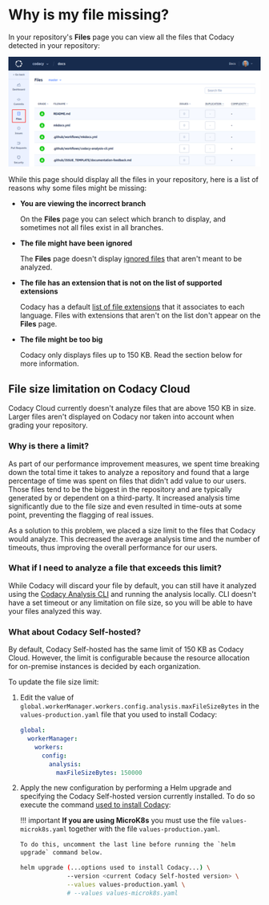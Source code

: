 # Why is my file missing?

In your repository's **Files** page you can view all the files that Codacy detected in your repository:

![Repository files](images/repository-files.png)

While this page should display all the files in your repository, here is a list of reasons why some files might be missing:

-   **You are viewing the incorrect branch**

    On the **Files** page you can select which branch to display, and sometimes not all files exist in all branches.

-   **The file might have been ignored**

    The **Files** page doesn't display [ignored files](../../repositories-configure/ignore-files-from-codacy-analysis.md) that aren't meant to be analyzed.

-   **The file has an extension that is not on the list of supported extensions**

    Codacy has a default [list of file extensions](../../repositories-configure/file-extensions.md) that it associates to each language. Files with extensions that aren't on the list don't appear on the **Files** page.

-   **The file might be too big**

    Codacy only displays files up to 150 KB. Read the section below for more information.

## File size limitation on Codacy Cloud

Codacy Cloud currently doesn't analyze files that are above 150 KB in size. Larger files aren't displayed on Codacy nor taken into account when grading your repository.

### Why is there a limit?

As part of our performance improvement measures, we spent time breaking down the total time it takes to analyze a repository and found that a large percentage of time was spent on files that didn't add value to our users. Those files tend to be the biggest in the repository and are typically generated by or dependent on a third-party. It increased analysis time significantly due to the file size and even resulted in time-outs at some point, preventing the flagging of real issues.

As a solution to this problem, we placed a size limit to the files that Codacy would analyze. This decreased the average analysis time and the number of timeouts, thus improving the overall performance for our users.

### What if I need to analyze a file that exceeds this limit?

While Codacy will discard your file by default, you can still have it analyzed using the [Codacy Analysis CLI](../../related-tools/running-local-analysis.md) and running the analysis locally. CLI doesn't have a set timeout or any limitation on file size, so you will be able to have your files analyzed this way.

### What about Codacy Self-hosted?

By default, Codacy Self-hosted has the same limit of 150 KB as Codacy Cloud. However, the limit is configurable because the resource allocation for on-premise instances is decided by each organization.

To update the file size limit:

1.  Edit the value of `global.workerManager.workers.config.analysis.maxFileSizeBytes` in the `values-production.yaml` file that you used to install Codacy:

    ```yaml
    global:
      workerManager:
        workers:
          config:
            analysis:
              maxFileSizeBytes: 150000
    ```

1.  Apply the new configuration by performing a Helm upgrade and specifying the Codacy Self-hosted version currently installed. To do so execute the command [used to install Codacy](../../chart/index.md#helm-upgrade):

    !!! important
        **If you are using MicroK8s** you must use the file `values-microk8s.yaml` together with the file `values-production.yaml`.

        To do this, uncomment the last line before running the `helm upgrade` command below.

    ```bash
    helm upgrade (...options used to install Codacy...) \
                 --version <current Codacy Self-hosted version> \
                 --values values-production.yaml \
                 # --values values-microk8s.yaml
    ```

